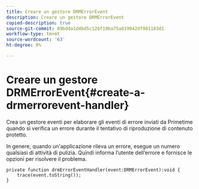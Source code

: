 ```yaml
---
title: Creare un gestore DRMErrorEvent
description: Creare un gestore DRMErrorEvent
copied-description: true
source-git-commit: 89bdda1d4bd5c126f19ba75a819942df901183d1
workflow-type: tm+mt
source-wordcount: '63'
ht-degree: 0%

---
```



# Creare un gestore DRMErrorEvent{#create-a-drmerrorevent-handler}

Crea un gestore eventi per elaborare gli eventi di errore inviati da Primetime quando si verifica un errore durante il tentativo di riproduzione di contenuto protetto.

In genere, quando un&#39;applicazione rileva un errore, esegue un numero qualsiasi di attività di pulizia. Quindi informa l’utente dell’errore e fornisce le opzioni per risolvere il problema.

```
private function drmErrorEventHandler(event:DRMErrorEvent):void {  
    trace(event.toString());  
} 
```

